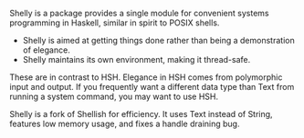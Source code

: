 Shelly is a package provides a single module for convenient
systems programming in Haskell, similar in spirit to POSIX
shells.

* Shelly is aimed at getting things done rather than
 being a demonstration of elegance.
* Shelly maintains its own environment, making it thread-safe.

These are in contrast to HSH. Elegance in HSH comes from polymorphic input and output.
If you frequently want a different data type than Text from running a system command, you may want to use HSH.

Shelly is a fork of Shellish for efficiency.
It uses Text instead of String, features low memory usage, and fixes a handle draining bug.
